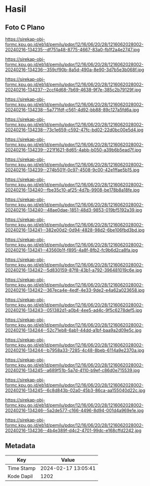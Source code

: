 # Hasil

## Foto C Plano

https://sirekap-obj-formc.kpu.go.id/eb1d/pemilu/pdpr/12/16/06/20/28/1216062028002-20240216-134235--df751a48-8775-4667-83a0-fb1f2a4e2747.jpg

https://sirekap-obj-formc.kpu.go.id/eb1d/pemilu/pdpr/12/16/06/20/28/1216062028002-20240216-134236--359cf90b-8a5d-490a-8e90-3d7b5e3b068f.jpg

https://sirekap-obj-formc.kpu.go.id/eb1d/pemilu/pdpr/12/16/06/20/28/1216062028002-20240216-134237--2ccf4d68-7b69-4638-9f7e-385c2b79129f.jpg

https://sirekap-obj-formc.kpu.go.id/eb1d/pemilu/pdpr/12/16/06/20/28/1216062028002-20240216-134238--5a771fdf-c561-4d92-bb88-89c127a5fd6a.jpg

https://sirekap-obj-formc.kpu.go.id/eb1d/pemilu/pdpr/12/16/06/20/28/1216062028002-20240216-134238--73c1e659-c592-47fc-bd02-22d0bc00e5d4.jpg

https://sirekap-obj-formc.kpu.go.id/eb1d/pemilu/pdpr/12/16/06/20/28/1216062028002-20240216-134239--221f1621-8d65-4abb-b050-a39b6b5ead7f.jpg

https://sirekap-obj-formc.kpu.go.id/eb1d/pemilu/pdpr/12/16/06/20/28/1216062028002-20240216-134239--274b501f-0c97-4508-9c00-42e1ffae5b15.jpg

https://sirekap-obj-formc.kpu.go.id/eb1d/pemilu/pdpr/12/16/06/20/28/1216062028002-20240216-134240--fbe35c10-af25-4d7b-9908-be178b8a18fe.jpg

https://sirekap-obj-formc.kpu.go.id/eb1d/pemilu/pdpr/12/16/06/20/28/1216062028002-20240216-134240--48ae0dae-1851-48d3-9853-019bf5192a39.jpg

https://sirekap-obj-formc.kpu.go.id/eb1d/pemilu/pdpr/12/16/06/20/28/1216062028002-20240216-134241--382e00d2-0d94-4828-98d2-6be106fbd3bd.jpg

https://sirekap-obj-formc.kpu.go.id/eb1d/pemilu/pdpr/12/16/06/20/28/1216062028002-20240216-134241--43560b1f-f895-4a8f-8fb2-fc9b6d2ca8fa.jpg

https://sirekap-obj-formc.kpu.go.id/eb1d/pemilu/pdpr/12/16/06/20/28/1216062028002-20240216-134242--5d830159-87f8-43b1-a792-396481019c6e.jpg

https://sirekap-obj-formc.kpu.go.id/eb1d/pemilu/pdpr/12/16/06/20/28/1216062028002-20240216-134242--367eca4e-4edf-4e33-9de2-e4a62a023658.jpg

https://sirekap-obj-formc.kpu.go.id/eb1d/pemilu/pdpr/12/16/06/20/28/1216062028002-20240216-134243--051382d1-a0b4-4ee5-ad4c-9f5c6278def5.jpg

https://sirekap-obj-formc.kpu.go.id/eb1d/pemilu/pdpr/12/16/06/20/28/1216062028002-20240216-134244--52c71eb8-6ab1-44dd-a1bf-baa9a2d09e5c.jpg

https://sirekap-obj-formc.kpu.go.id/eb1d/pemilu/pdpr/12/16/06/20/28/1216062028002-20240216-134244--b7958a33-7285-4c48-8beb-6114a9e2370a.jpg

https://sirekap-obj-formc.kpu.go.id/eb1d/pemilu/pdpr/12/16/06/20/28/1216062028002-20240216-134245--a689f51b-5a7d-4110-b9ef-c86d0e715539.jpg

https://sirekap-obj-formc.kpu.go.id/eb1d/pemilu/pdpr/12/16/06/20/28/1216062028002-20240216-134245--6c8d843b-02a0-45b3-86ca-aa155040d22c.jpg

https://sirekap-obj-formc.kpu.go.id/eb1d/pemilu/pdpr/12/16/06/20/28/1216062028002-20240216-134246--5a2de577-c166-4496-8d94-001d4a969e1e.jpg

https://sirekap-obj-formc.kpu.go.id/eb1d/pemilu/pdpr/12/16/06/20/28/1216062028002-20240216-134236--4b4e389f-d4c2-4701-99dc-e168cffd2242.jpg


## Metadata

| Key        | Value               |
| ---------- | ------------------- |
| Time Stamp | 2024-02-17 13:05:41 |
| Kode Dapil | 1202                |



